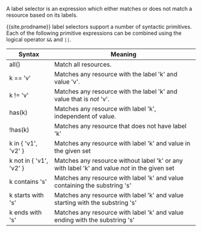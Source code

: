 A label selector is an expression which either matches or does not match a resource based on its labels.

{{site.prodname}} label selectors support a number of syntactic primitives.  Each of the following
primitive expressions can be combined using the logical operator `&&` and `||`.

| Syntax              | Meaning                     |
|---------------------|-----------------------------|
| all()               | Match all resources.
| k == 'v'            | Matches any resource with the label 'k' and value 'v'.
| k != 'v'            | Matches any resource with the label 'k' and value that is _not_ 'v'.
| has(k)              | Matches any resource with label 'k', independent of value.
| !has(k)             | Matches any resource that does not have label 'k'
| k in { 'v1', 'v2' } | Matches any resource with label 'k' and value in the given set
| k not in { 'v1', 'v2' } | Matches any resource without label 'k' or any with label 'k' and value _not_ in the given set
| k contains 's'      | Matches any resource with label 'k' and value containing the substring 's'
| k starts with 's'   | Matches any resource with label 'k' and value starting with the substring 's'
| k ends with 's'     | Matches any resource with label 'k' and value ending with the substring 's'


